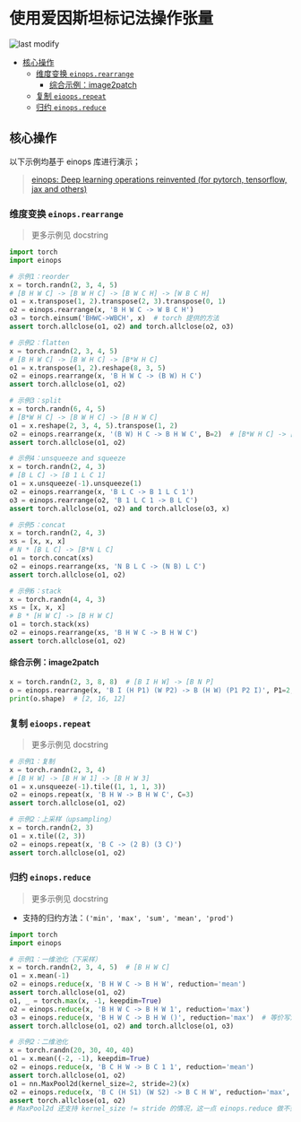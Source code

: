 使用爱因斯坦标记法操作张量
===
<!--START_SECTION:badge-->

![last modify](https://img.shields.io/static/v1?label=last%20modify&message=2022-10-15%2010%3A39%3A35&color=yellowgreen&style=flat-square)

<!--END_SECTION:badge-->

- [核心操作](#核心操作)
    - [维度变换 `einops.rearrange`](#维度变换-einopsrearrange)
        - [综合示例：image2patch](#综合示例image2patch)
    - [复制 `eioops.repeat`](#复制-eioopsrepeat)
    - [归约 `einops.reduce`](#归约-einopsreduce)

## 核心操作
以下示例均基于 einops 库进行演示；
> [einops: Deep learning operations reinvented (for pytorch, tensorflow, jax and others)](https://github.com/arogozhnikov/einops)

### 维度变换 `einops.rearrange`
> 更多示例见 docstring

```python
import torch
import einops

# 示例1：reorder
x = torch.randn(2, 3, 4, 5)
# [B H W C] -> [B W H C] -> [B W C H] -> [W B C H]
o1 = x.transpose(1, 2).transpose(2, 3).transpose(0, 1)
o2 = einops.rearrange(x, 'B H W C -> W B C H')
o3 = torch.einsum('BHWC->WBCH', x)  # torch 提供的方法
assert torch.allclose(o1, o2) and torch.allclose(o2, o3)

# 示例2：flatten
x = torch.randn(2, 3, 4, 5)
# [B H W C] -> [B W H C] -> [B*W H C]
o1 = x.transpose(1, 2).reshape(8, 3, 5)
o2 = einops.rearrange(x, 'B H W C -> (B W) H C')
assert torch.allclose(o1, o2)

# 示例3：split
x = torch.randn(6, 4, 5)
# [B*W H C] -> [B W H C] -> [B H W C]
o1 = x.reshape(2, 3, 4, 5).transpose(1, 2)
o2 = einops.rearrange(x, '(B W) H C -> B H W C', B=2)  # [B*W H C] -> [B H W C]
assert torch.allclose(o1, o2)

# 示例4：unsqueeze and squeeze
x = torch.randn(2, 4, 3)
# [B L C] -> [B 1 L C 1]
o1 = x.unsqueeze(-1).unsqueeze(1)
o2 = einops.rearrange(x, 'B L C -> B 1 L C 1')
o3 = einops.rearrange(o2, 'B 1 L C 1 -> B L C')
assert torch.allclose(o1, o2) and torch.allclose(o3, x)

# 示例5：concat
x = torch.randn(2, 4, 3)
xs = [x, x, x]
# N * [B L C] -> [B*N L C]
o1 = torch.concat(xs)
o2 = einops.rearrange(xs, 'N B L C -> (N B) L C')
assert torch.allclose(o1, o2)

# 示例6：stack
x = torch.randn(4, 4, 3)
xs = [x, x, x]
# B * [H W C] -> [B H W C]
o1 = torch.stack(xs)
o2 = einops.rearrange(xs, 'B H W C -> B H W C')
assert torch.allclose(o1, o2)
```

#### 综合示例：image2patch

```python
x = torch.randn(2, 3, 8, 8)  # [B I H W] -> [B N P]
o = einops.rearrange(x, 'B I (H P1) (W P2) -> B (H W) (P1 P2 I)', P1=2, P2=2)
print(o.shape)  # [2, 16, 12]
```

### 复制 `eioops.repeat`
> 更多示例见 docstring

```python
# 示例1：复制
x = torch.randn(2, 3, 4)
# [B H W] -> [B H W 1] -> [B H W 3]
o1 = x.unsqueeze(-1).tile((1, 1, 1, 3))
o2 = einops.repeat(x, 'B H W -> B H W C', C=3)
assert torch.allclose(o1, o2)

# 示例2：上采样（upsampling）
x = torch.randn(2, 3)
o1 = x.tile((2, 3))
o2 = einops.repeat(x, 'B C -> (2 B) (3 C)')
assert torch.allclose(o1, o2)
```

### 归约 `einops.reduce`
> 更多示例见 docstring

- 支持的归约方法：`('min', 'max', 'sum', 'mean', 'prod')`

```python
import torch
import einops

# 示例1：一维池化（下采样）
x = torch.randn(2, 3, 4, 5)  # [B H W C]
o1 = x.mean(-1)
o2 = einops.reduce(x, 'B H W C -> B H W', reduction='mean')
assert torch.allclose(o1, o2)
o1, _ = torch.max(x, -1, keepdim=True)
o2 = einops.reduce(x, 'B H W C -> B H W 1', reduction='max')
o3 = einops.reduce(x, 'B H W C -> B H W ()', reduction='max')  # 等价写法
assert torch.allclose(o1, o2) and torch.allclose(o1, o3)

# 示例2：二维池化
x = torch.randn(20, 30, 40, 40)
o1 = x.mean((-2, -1), keepdim=True)
o2 = einops.reduce(x, 'B C H W -> B C 1 1', reduction='mean')
assert torch.allclose(o1, o2)
o1 = nn.MaxPool2d(kernel_size=2, stride=2)(x)
o2 = einops.reduce(x, 'B C (H S1) (W S2) -> B C H W', reduction='max', S1=2, S2=2)
assert torch.allclose(o1, o2)
# MaxPool2d 还支持 kernel_size != stride 的情况，这一点 einops.reduce 做不到
```